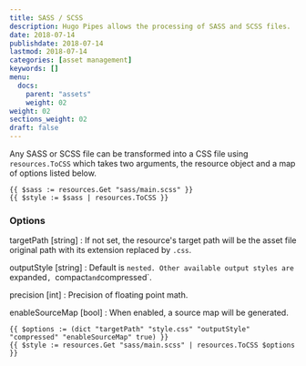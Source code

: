 ```yaml
---
title: SASS / SCSS
description: Hugo Pipes allows the processing of SASS and SCSS files.
date: 2018-07-14
publishdate: 2018-07-14
lastmod: 2018-07-14
categories: [asset management]
keywords: []
menu:
  docs:
    parent: "assets"
    weight: 02
weight: 02
sections_weight: 02
draft: false
---
```



Any SASS or SCSS file can be transformed into a CSS file using `resources.ToCSS` which takes two arguments, the resource object and a map of options listed below.

```go-html-template
{{ $sass := resources.Get "sass/main.scss" }}
{{ $style := $sass | resources.ToCSS }}
```

### Options
targetPath [string]
: If not set, the resource's target path will be the asset file original path with its extension replaced by `.css`.

outputStyle [string]
: Default is `nested. Other available output styles are `expanded`, `compact` and `compressed`.

precision [int]
: Precision of floating point math.

enableSourceMap [bool]
: When enabled, a source map will be generated.

```go-html-template
{{ $options := (dict "targetPath" "style.css" "outputStyle" "compressed" "enableSourceMap" true) }}
{{ $style := resources.Get "sass/main.scss" | resources.ToCSS $options }}
```
